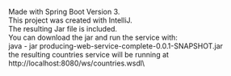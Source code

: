 Made with Spring Boot Version 3.\
This project was created with IntelliJ.\
The resulting Jar file is included.\
You can download the jar and run the service with:\
java - jar producing-web-service-complete-0.0.1-SNAPSHOT.jar\
the resulting countries service will be running at http://localhost:8080/ws/countries.wsdl\
